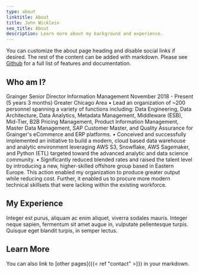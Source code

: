 ```yaml
---
type: about
linktitle: About
title: John Wicklein
seo_title: About
description: Learn more about my background and experience.
---
```


You can customize the about page heading and disable social links if desired. The rest of the content can be added with markdown. Please see [Github](https://github.com/wjh18/hugo-liftoff) for a full list of features and documentation.

## Who am I?

Grainger
Senior Director Information Management
November 2018 - Present (5 years 3 months)
Greater Chicago Area
• Lead an organization of ~200 personnel spanning a variety of functions
including: Data Engineering, Data Architecture, Data Analytics, Metadata
Management, Middleware (ESB), Mid-Tier, B2B Pricing Management, Product
Information Management, Master Data Management, SAP Customer Master,
and Quality Assurance for Grainger's eCommerce and ERP platforms.
• Conceived and successfully implemented an initiative to build a modern,
cloud based data warehouse and analytic environment leveraging AWS S3,
Snowflake, AWS Sagemaker, and Python (ETL) targeted toward the advanced
analytic and data science community.
• Significantly reduced blended rates and raised the talent level by introducing
a new, higher-skilled offshore group based in Eastern Europe. This action
enabled my organization to produce greater output while reducing cost.
Further, it enabled us to procure more modern technical skillsets that were
lacking within the existing workforce.



## My Experience

Integer est purus, aliquam ac enim aliquet, viverra sodales mauris. Integer neque sapien, fermentum sit amet augue in, vulputate pellentesque turpis. Quisque eget blandit turpis, in semper lectus.

## Learn More

You can also link to [other pages]({{< ref "contact" >}}) in your markdown.

